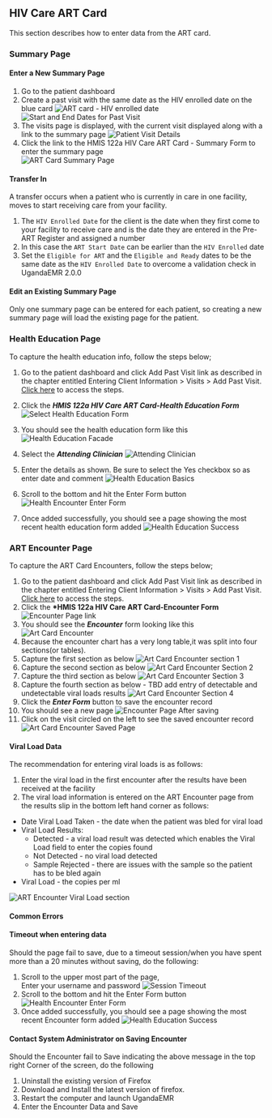 ## HIV Care ART Card

This section describes how to enter data from the ART card.

### Summary Page

#### Enter a New Summary Page

1. Go to the patient dashboard 
2. Create a past visit with the same date as the HIV enrolled date on the blue card
   ![ART card - HIV enrolled date](images/art_card_hiv_enrolled_date.jpg)
   ![Start and End Dates for Past Visit](images/enter_start_and_end_date_for_new_past_visit.png)
3. The visits page is displayed, with the current visit displayed along with a link to the summary page
   ![Patient Visit Details](images/patient_visit_details.png)
4. Click the link to the HMIS 122a HIV Care ART Card - Summary Form to enter the summary page  
   ![ART Card Summary Page](images/art_card_new.png)

#### Transfer In
A transfer occurs when a patient who is currently in care in one facility, moves to start receiving care from your facility. 

1. The `HIV Enrolled Date` for the client is the date when they first come to your facility to receive care and is the date they are entered in the Pre-ART Register and assigned a number  
2. In this case the `ART Start Date` can be earlier than the ``HIV Enrolled`` date 
3. Set the `Eligible for ART` and the `Eligible and Ready` dates to be the same date as the `HIV Enrolled Date` to overcome a validation check in UgandaEMR 2.0.0 

#### Edit an Existing Summary Page

   Only one summary page can be entered for each patient, so creating a new summary page will load the existing page for the patient.

### Health Education Page

To capture the health education info, follow the steps below;  
1. Go to the patient dashboard and click Add Past Visit link as described in the chapter entitled  Entering Client Information &gt; Visits &gt; Add Past Visit. [Click here](data_entry.md) to access the steps.  
2. Click the _**HMIS 122a HIV Care ART Card-Health Education Form**_![Select Health Education Form](images/select_health_education.png)  
2. You should see the health education form like this![Health Education Facade](images/art_card_health_education_facade.png)

1. Select the _**Attending Clinician**_ ![Attending Clinician](images/select_attending_clinician.png)
2. Enter the details as shown. Be sure to select the Yes checkbox so as enter date and comment ![Health Education Basics](images/art_card_health_education_basics.png)
3. Scroll to the bottom and hit the Enter Form button![Health Encounter Enter Form](images/art_card_health_education_enter_button.png)
4. Once added successfully, you should see a page showing the most recent health education form added ![Health Education Success](images/art_card_health_education_success.png)

### ART Encounter Page

To capture the ART Card Encounters, follow the steps below;  
1. Go to the patient dashboard and click Add Past Visit link as described in the chapter entitled  Entering Client Information &gt; Visits &gt; Add Past Visit. [Click here](data_entry.md) to access the steps.  
2. Click the **\*HMIS 122a HIV Care ART Card-Encounter Form** ![Encounter Page link](images/select_art_card_encounter.png)  
2. You should see the _**Encounter**_ form looking like this ![Art Card Encounter](images/art_card_encounter_facade.png)  
3. Because the encounter chart has a very long table,it was split into four sections\(or tables\).  
4. Capture the first section as below ![Art Card Encounter section 1](images/art_card_encounter_section_1.png)  
5. Capture the second section as below ![Art Card Encounter Section 2](images/art_card_encounter_section_2.png)  
6. Capture the third section as below ![Art Card Encounter Section 3](images/art_card_encounter_section_3.png)  
7. Capture the fourth section as below - TBD add entry of detectable and undetectable viral loads results  ![Art Card Encounter Section 4](images/art_card_encounter_section_4.png)  
8. Click the _**Enter Form**_ button to save the encounter record  
9. You should see a new page ![Encounter Page After saving](images/art_card_encounter_page_after_saving.png)  
10. Click on the visit circled on the left to see the saved encounter record ![Art Card Encounter Saved Page](images/art_card_encounter_saved_page.png)

#### Viral Load Data

The recommendation for entering viral loads is as follows:  
1. Enter the viral load in the first encounter after the results have been received at the facility  
2. The viral load information is entered on the ART Encounter page from the results slip in the bottom left hand corner as follows:

* Date Viral Load Taken - the date when the patient was bled for viral load 
* Viral Load Results:
  * Detected - a viral load result was detected which enables the Viral Load field to enter the copies found 
  * Not Detected - no viral load detected 
  * Sample Rejected - there are issues with the sample so the patient has to be bled again 
* Viral Load - the copies per ml

![ART Encounter Viral Load section](/assets/viral-load-art-encounter.png)

#### Common Errors

#### Timeout when entering data

Should the page fail to save, due to a timeout session/when you have spent more than a 20 minutes without saving, do the following:  
1. Scroll to the upper most part of the page,  
Enter your username and password ![Session Timeout](images/art_card_health_education_session_timeout.png)  
2. Scroll to the bottom and hit the Enter Form button![Health Encounter Enter Form](images/art_card_health_education_enter_button.png)  
3. Once added successfully, you should see a page showing the most recent Encounter form added ![Health Education Success](images/art_card_health_education_success.png)

#### Contact System Administrator on Saving Encounter

Should the Encounter fail to Save indicating the above message in the top right Corner of the screen, do the following

1. Uninstall the existing version of Firefox
2. Download and Install the latest version of firefox.
3. Restart the computer and launch UgandaEMR 
4. Enter the Encounter Data and Save 



